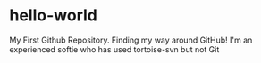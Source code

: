 # hello-world
My First Github Repository. Finding my way around GitHub!
I'm an experienced softie who has used tortoise-svn but not Git
